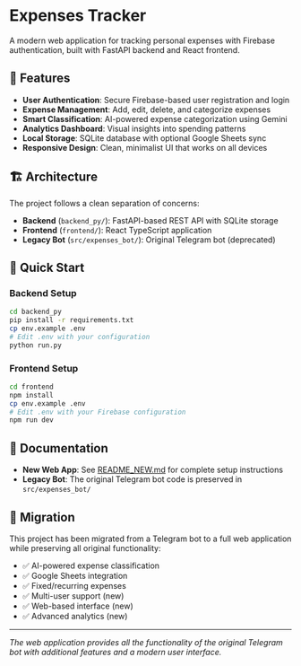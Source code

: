 # Expenses Tracker

A modern web application for tracking personal expenses with Firebase authentication, built with FastAPI backend and React frontend.

## 🚀 Features

- **User Authentication**: Secure Firebase-based user registration and login
- **Expense Management**: Add, edit, delete, and categorize expenses
- **Smart Classification**: AI-powered expense categorization using Gemini
- **Analytics Dashboard**: Visual insights into spending patterns
- **Local Storage**: SQLite database with optional Google Sheets sync
- **Responsive Design**: Clean, minimalist UI that works on all devices

## 🏗️ Architecture

The project follows a clean separation of concerns:

- **Backend** (`backend_py/`): FastAPI-based REST API with SQLite storage
- **Frontend** (`frontend/`): React TypeScript application
- **Legacy Bot** (`src/expenses_bot/`): Original Telegram bot (deprecated)

## 🚀 Quick Start

### Backend Setup
```bash
cd backend_py
pip install -r requirements.txt
cp env.example .env
# Edit .env with your configuration
python run.py
```

### Frontend Setup
```bash
cd frontend
npm install
cp env.example .env
# Edit .env with your Firebase configuration
npm run dev
```

## 📖 Documentation

- **New Web App**: See [README_NEW.md](README_NEW.md) for complete setup instructions
- **Legacy Bot**: The original Telegram bot code is preserved in `src/expenses_bot/`

## 🔄 Migration

This project has been migrated from a Telegram bot to a full web application while preserving all original functionality:

- ✅ AI-powered expense classification
- ✅ Google Sheets integration
- ✅ Fixed/recurring expenses
- ✅ Multi-user support (new)
- ✅ Web-based interface (new)
- ✅ Advanced analytics (new)

---

*The web application provides all the functionality of the original Telegram bot with additional features and a modern user interface.*
